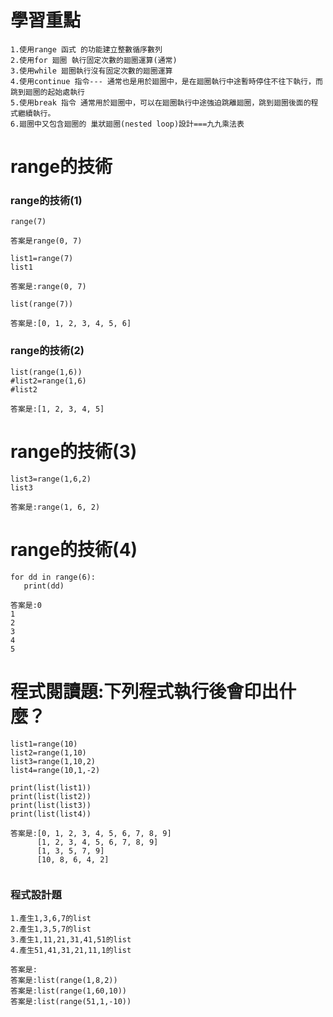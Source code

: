 # 學習重點
```
1.使用range 函式 的功能建立整數循序數列
2.使用for 廻圈 執行固定次數的廻圈運算(通常)
3.使用while 廻圈執行沒有固定次數的廻圈運算
4.使用continue 指令--- 通常也是用於廻圈中，是在廻圈執行中途暫時停住不往下執行，而跳到廻圈的起始處執行
5.使用break 指令 通常用於廻圈中，可以在廻圈執行中途強迫跳離廻圈，跳到廻圈後面的程式繼續執行。
6.廻圈中又包含廻圈的 巢狀廻圈(nested loop)設計===九九乘法表
```
# range的技術
### range的技術(1)
```
range(7)
```
```
答案是range(0, 7)
```
```
list1=range(7)
list1
```
```
答案是:range(0, 7)
```
```
list(range(7))
```
```
答案是:[0, 1, 2, 3, 4, 5, 6]
```
### range的技術(2)
```
list(range(1,6))
#list2=range(1,6)
#list2
```
```
答案是:[1, 2, 3, 4, 5]
```




# range的技術(3)
```
list3=range(1,6,2)
list3
```
```
答案是:range(1, 6, 2)
```
# range的技術(4)
```
for dd in range(6):
   print(dd)
```
```
答案是:0
1
2
3
4
5
```

# 程式閱讀題:下列程式執行後會印出什麼？
```
list1=range(10)
list2=range(1,10)
list3=range(1,10,2)
list4=range(10,1,-2)

print(list(list1))
print(list(list2))
print(list(list3)) 
print(list(list4))  

```
```
答案是:[0, 1, 2, 3, 4, 5, 6, 7, 8, 9]
      [1, 2, 3, 4, 5, 6, 7, 8, 9]
      [1, 3, 5, 7, 9]
      [10, 8, 6, 4, 2]
      
```
### 程式設計題
```
1.產生1,3,6,7的list
2.產生1,3,5,7的list
3.產生1,11,21,31,41,51的list
4.產生51,41,31,21,11,1的list
```
```
答案是:
答案是:list(range(1,8,2))
答案是:list(range(1,60,10))
答案是:list(range(51,1,-10))
```
